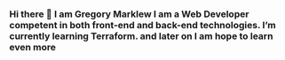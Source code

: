 ### Hi there 👋 I am Gregory Marklew I am a Web Developer competent in both front-end and back-end technologies. I’m currently learning Terraform. and later on I am hope to learn even more 

<!--
**NoisyOgre/NoisyOgre** is a ✨ _special_ ✨ repository because its `README.md` (this file) appears on your GitHub profile.

Here are some ideas to get you started:

- 🔭 I’m currently working on ...
- 🌱 I’m currently learning 
- 👯 I’m looking to collaborate on ...
- 🤔 I’m looking for help with ...
- 💬 Ask me about ...
- 📫 How to reach me: ...
- 😄 Pronouns: ...
- ⚡ Fun fact: ...
-->

